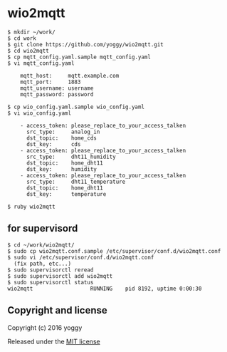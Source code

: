 wio2mqtt
====

    $ mkdir ~/work/
    $ cd work
    $ git clone https://github.com/yoggy/wio2mqtt.git
    $ cd wio2mqtt
    $ cp mqtt_config.yaml.sample mqtt_config.yaml
    $ vi mqtt_config.yaml
    
        mqtt_host:     mqtt.example.com
        mqtt_port:     1883
        mqtt_username: username
        mqtt_password: password
    
    $ cp wio_config.yaml.sample wio_config.yaml
    $ vi wio_config.yaml

        - access_token: please_replace_to_your_access_talken
          src_type:     analog_in
          dst_topic:    home_cds
          dst_key:      cds
        - access_token: please_replace_to_your_access_talken
          src_type:     dht11_humidity
          dst_topic:    home_dht11
          dst_key:      humidity
        - access_token: please_replace_to_your_access_talken
          src_type:     dht11_temperature
          dst_topic:    home_dht11
          dst_key:      temperature
    
    $ ruby wio2mqtt

for supervisord
----

    $ cd ~/work/wio2mqtt/
    $ sudo cp wio2mqtt.conf.sample /etc/supervisor/conf.d/wio2mqtt.conf
    $ sudo vi /etc/supervisor/conf.d/wio2mqtt.conf
      (fix path, etc...)
    $ sudo supervisorctl reread
    $ sudo supervisorctl add wio2mqtt
    $ sudo supervisorctl status
    wio2mqtt                  RUNNING    pid 8192, uptime 0:00:30


Copyright and license
----
Copyright (c) 2016 yoggy

Released under the [MIT license](LICENSE.txt)
